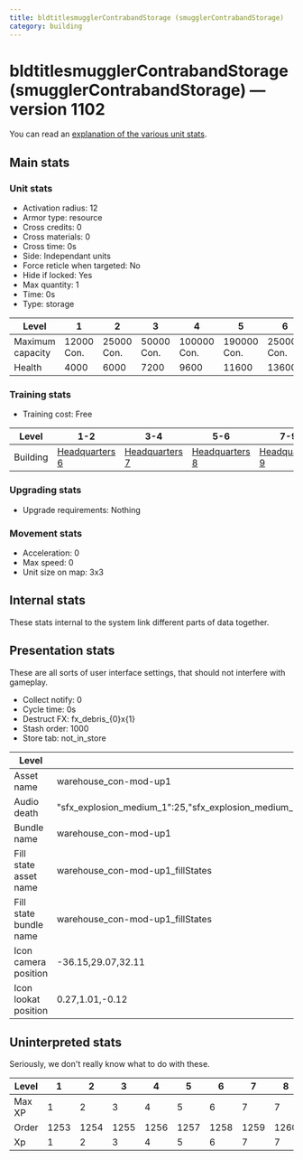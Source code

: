 ```yaml
---
title: bldtitlesmugglerContrabandStorage (smugglerContrabandStorage)
category: building
---
```


# bldtitlesmugglerContrabandStorage (smugglerContrabandStorage) — version 1102

You can read an [explanation  of the various unit stats](unitexplained.md).

## Main stats

### Unit stats

  * Activation radius: 12
  * Armor type: resource
  * Cross credits: 0
  * Cross materials: 0
  * Cross time: 0s
  * Side: Independant units
  * Force reticle when targeted: No
  * Hide if locked: Yes
  * Max quantity: 1
  * Time: 0s
  * Type: storage

|Level           |1          |2          |3          |4           |5           |6           |7-10        |
|----------------|-----------|-----------|-----------|------------|------------|------------|------------|
|Maximum capacity|12000  Con.|25000  Con.|50000  Con.|100000  Con.|190000  Con.|250000  Con.|280000  Con.|
|Health          |4000       |6000       |7200       |9600        |11600       |13600       |15600       |


### Training stats

  * Training cost: Free

|Level   |1-2                              |3-4                              |5-6                              |7-9                              |10                                |
|--------|---------------------------------|---------------------------------|---------------------------------|---------------------------------|----------------------------------|
|Building|[Headquarters 6](smugglerHQ.html)|[Headquarters 7](smugglerHQ.html)|[Headquarters 8](smugglerHQ.html)|[Headquarters 9](smugglerHQ.html)|[Headquarters 10](smugglerHQ.html)|


### Upgrading stats

  * Upgrade requirements: Nothing

### Movement stats

  * Acceleration: 0
  * Max speed: 0
  * Unit size on map: 3x3

## Internal stats

These stats internal to the system link different parts of data together.


## Presentation stats

These are all sorts of user interface settings, that should not interfere with gameplay.

  * Collect notify: 0
  * Cycle time: 0s
  * Destruct FX: fx_debris_{0}x{1}
  * Stash order: 1000
  * Store tab: not_in_store

|Level                 |1                                                                                                              |2                                                                                                              |3                                                                                                              |4                                                                                                              |5                                                                                                              |6                                                                                                              |7                                                                                                              |8                                                                                                              |9                                                                                                              |10                                                                                                             |
|----------------------|---------------------------------------------------------------------------------------------------------------|---------------------------------------------------------------------------------------------------------------|---------------------------------------------------------------------------------------------------------------|---------------------------------------------------------------------------------------------------------------|---------------------------------------------------------------------------------------------------------------|---------------------------------------------------------------------------------------------------------------|---------------------------------------------------------------------------------------------------------------|---------------------------------------------------------------------------------------------------------------|---------------------------------------------------------------------------------------------------------------|---------------------------------------------------------------------------------------------------------------|
|Asset name            |warehouse_con-mod-up1                                                                                          |warehouse_con-mod-up2                                                                                          |warehouse_con-mod-up3                                                                                          |warehouse_con-mod-up4                                                                                          |warehouse_con-mod-up5                                                                                          |warehouse_con-mod-up6                                                                                          |warehouse_con-mod-up7                                                                                          |warehouse_con-mod-up7                                                                                          |warehouse_con-mod-up7                                                                                          |warehouse_con-mod-up7                                                                                          |
|Audio death           |"sfx_explosion_medium_1":25,"sfx_explosion_medium_2":25,"sfx_explosion_medium_3":25,"sfx_explosion_medium_4":55|"sfx_explosion_medium_1":25,"sfx_explosion_medium_2":25,"sfx_explosion_medium_3":25,"sfx_explosion_medium_4":56|"sfx_explosion_medium_1":25,"sfx_explosion_medium_2":25,"sfx_explosion_medium_3":25,"sfx_explosion_medium_4":57|"sfx_explosion_medium_1":25,"sfx_explosion_medium_2":25,"sfx_explosion_medium_3":25,"sfx_explosion_medium_4":58|"sfx_explosion_medium_1":25,"sfx_explosion_medium_2":25,"sfx_explosion_medium_3":25,"sfx_explosion_medium_4":59|"sfx_explosion_medium_1":25,"sfx_explosion_medium_2":25,"sfx_explosion_medium_3":25,"sfx_explosion_medium_4":60|"sfx_explosion_medium_1":25,"sfx_explosion_medium_2":25,"sfx_explosion_medium_3":25,"sfx_explosion_medium_4":61|"sfx_explosion_medium_1":25,"sfx_explosion_medium_2":25,"sfx_explosion_medium_3":25,"sfx_explosion_medium_4":62|"sfx_explosion_medium_1":25,"sfx_explosion_medium_2":25,"sfx_explosion_medium_3":25,"sfx_explosion_medium_4":63|"sfx_explosion_medium_1":25,"sfx_explosion_medium_2":25,"sfx_explosion_medium_3":25,"sfx_explosion_medium_4":64|
|Bundle name           |warehouse_con-mod-up1                                                                                          |warehouse_con-mod-up2                                                                                          |warehouse_con-mod-up3                                                                                          |warehouse_con-mod-up4                                                                                          |warehouse_con-mod-up5                                                                                          |warehouse_con-mod-up6                                                                                          |warehouse_con-mod-up7                                                                                          |warehouse_con-mod-up7                                                                                          |warehouse_con-mod-up7                                                                                          |warehouse_con-mod-up7                                                                                          |
|Fill state asset name |warehouse_con-mod-up1_fillStates                                                                               |warehouse_con-mod-up2_fillStates                                                                               |warehouse_con-mod-up3_fillStates                                                                               |warehouse_con-mod-up4_fillStates                                                                               |warehouse_con-mod-up5_fillStates                                                                               |warehouse_con-mod-up6_fillStates                                                                               |warehouse_con-mod-up7_fillStates                                                                               |warehouse_con-mod-up7_fillStates                                                                               |warehouse_con-mod-up7_fillStates                                                                               |warehouse_con-mod-up7_fillStates                                                                               |
|Fill state bundle name|warehouse_con-mod-up1_fillStates                                                                               |warehouse_con-mod-up2_fillStates                                                                               |warehouse_con-mod-up3_fillStates                                                                               |warehouse_con-mod-up4_fillStates                                                                               |warehouse_con-mod-up5_fillStates                                                                               |warehouse_con-mod-up6_fillStates                                                                               |warehouse_con-mod-up7_fillStates                                                                               |warehouse_con-mod-up7_fillStates                                                                               |warehouse_con-mod-up7_fillStates                                                                               |warehouse_con-mod-up7_fillStates                                                                               |
|Icon camera position  |-36.15,29.07,32.11                                                                                             |-36.15,29.07,32.11                                                                                             |-36.15,29.07,32.11                                                                                             |-36.15,29.07,32.11                                                                                             |-36.15,29.07,32.11                                                                                             |-36.15,29.07,32.11                                                                                             |-50.51,41.92,41.7                                                                                              |-50.51,41.92,41.7                                                                                              |-50.51,41.92,41.7                                                                                              |-50.51,41.92,41.7                                                                                              |
|Icon lookat position  |0.27,1.01,-0.12                                                                                                |0.27,1.01,-0.12                                                                                                |0.27,1.01,-0.12                                                                                                |0.27,1.01,-0.12                                                                                                |0.27,1.01,-0.12                                                                                                |0.27,1.01,-0.12                                                                                                |0.28,1.29,-0.14                                                                                                |0.28,1.29,-0.14                                                                                                |0.28,1.29,-0.14                                                                                                |0.28,1.29,-0.14                                                                                                |


## Uninterpreted stats

Seriously, we don't really know what to do with these.

|Level |1   |2   |3   |4   |5   |6   |7   |8   |9   |10  |
|------|----|----|----|----|----|----|----|----|----|----|
|Max XP|1   |2   |3   |4   |5   |6   |7   |7   |7   |7   |
|Order |1253|1254|1255|1256|1257|1258|1259|1260|1261|1262|
|Xp    |1   |2   |3   |4   |5   |6   |7   |7   |7   |7   |


